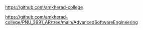 https://github.com/amkherad-college

https://github.com/amkherad-college/PNU_3991_AR/tree/main/AdvancedSoftwareEngineering